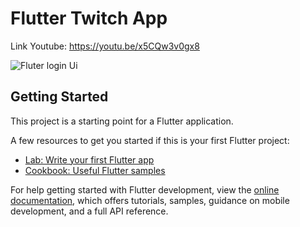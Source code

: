 # Flutter Twitch App
 
 Link Youtube: https://youtu.be/x5CQw3v0gx8

![Fluter login Ui](https://user-images.githubusercontent.com/87581799/218713328-86cf69f5-b8f0-46f7-8361-9856476bc1b6.png)


## Getting Started

This project is a starting point for a Flutter application.

A few resources to get you started if this is your first Flutter project:

- [Lab: Write your first Flutter app](https://docs.flutter.dev/get-started/codelab)
- [Cookbook: Useful Flutter samples](https://docs.flutter.dev/cookbook)

For help getting started with Flutter development, view the
[online documentation](https://docs.flutter.dev/), which offers tutorials,
samples, guidance on mobile development, and a full API reference.
